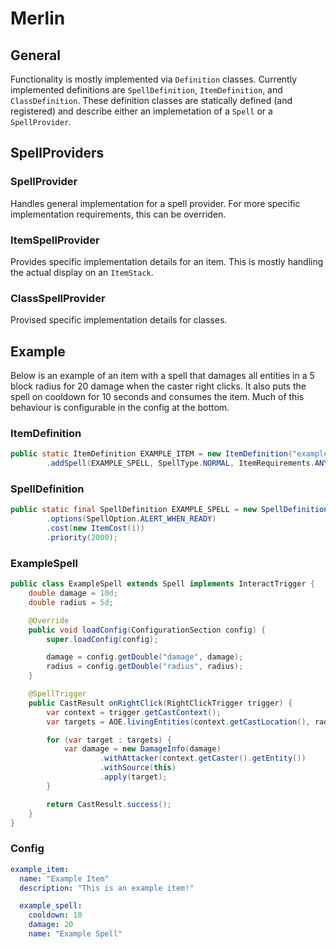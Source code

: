 # Merlin

## General
Functionality is mostly implemented via `Definition` classes. Currently implemented definitions are `SpellDefinition`, `ItemDefinition`, and `ClassDefinition`. These definition classes are statically defined (and registered) and describe either an implemetation of a `Spell` or a `SpellProvider`.

## SpellProviders
### SpellProvider
Handles general implementation for a spell provider. For more specific implementation requirements, this can be overriden.

### ItemSpellProvider
Provides specific implementation details for an item. This is mostly handling the actual display on an `ItemStack`.

### ClassSpellProvider
Provised specific implementation details for classes.

## Example
Below is an example of an item with a spell that damages all entities in a 5 block radius for 20 damage when the caster right clicks. It also puts the spell on cooldown for 10 seconds and consumes the item. Much of this behaviour is configurable in the config at the bottom.

### ItemDefinition
```java
public static ItemDefinition EXAMPLE_ITEM = new ItemDefinition("example_item")
        .addSpell(EXAMPLE_SPELL, SpellType.NORMAL, ItemRequirements.ANY_HAND);
```

### SpellDefinition
```java
public static final SpellDefinition EXAMPLE_SPELL = new SpellDefinition("example_spell", ExampleSpell::new)
        .options(SpellOption.ALERT_WHEN_READY)
        .cost(new ItemCost(1))
        .priority(2000);
```
### ExampleSpell
```java
public class ExampleSpell extends Spell implements InteractTrigger {
    double damage = 10d;
    double radius = 5d;

    @Override
    public void loadConfig(ConfigurationSection config) {
        super.loadConfig(config);

        damage = config.getDouble("damage", damage);
        radius = config.getDouble("radius", radius);
    }

    @SpellTrigger
    public CastResult onRightClick(RightClickTrigger trigger) {
        var context = trigger.getCastContext();
        var targets = AOE.livingEntities(context.getCastLocation(), radius);

        for (var target : targets) {
            var damage = new DamageInfo(damage)
                    .withAttacker(context.getCaster().getEntity())
                    .withSource(this)
                    .apply(target);
        }

        return CastResult.success();
    }
}
```

### Config
```yaml
example_item:
  name: "Example Item"
  description: "This is an example item!"

  example_spell: 
    cooldown: 10
    damage: 20
    name: "Example Spell"
```
